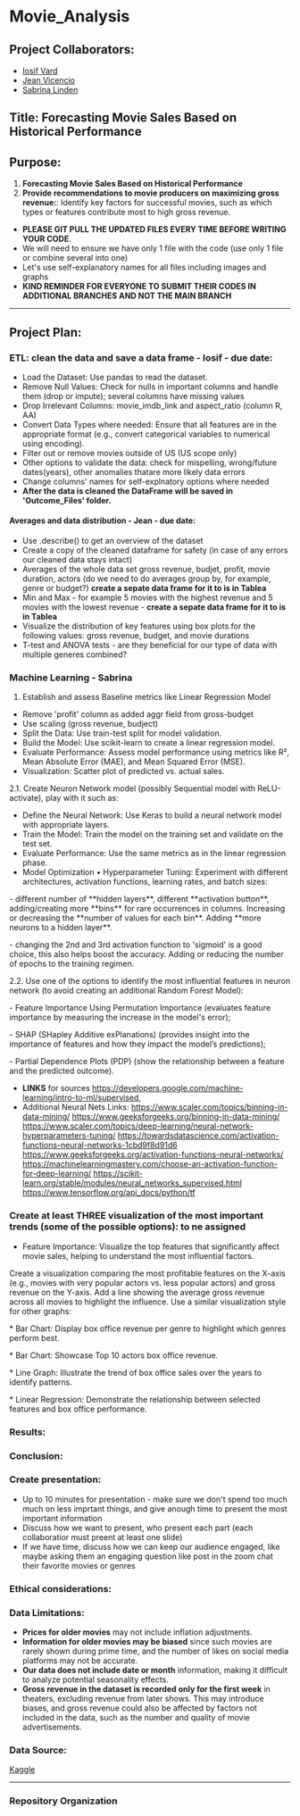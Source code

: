 # Movie_Analysis

## Project Collaborators:
* [Iosif Vard](https://github.com/IosifVard)
* [Jean Vicencio](https://github.com/jpvicencio)
* [Sabrina Linden](https://github.com/LegallyNotBlonde)


## Title: Forecasting Movie Sales Based on Historical Performance

## Purpose: 
1. **Forecasting Movie Sales Based on Historical Performance**
2. **Provide recommendations to movie producers on maximizing gross revenue:**: 
Identify key factors for successful movies, such as which types or features contribute most to high gross revenue.


* **PLEASE GIT PULL THE UPDATED FILES EVERY TIME BEFORE WRITING YOUR CODE**.
* We will need to ensure we have only 1 file with the code (use only 1 file or combine several into one)
* Let's use self-explanatory names for all files including images and graphs
* **KIND REMINDER FOR EVERYONE TO SUBMIT THEIR CODES IN ADDITIONAL BRANCHES AND NOT THE MAIN BRANCH**
___

## Project Plan:

### ETL: clean the data and save a data frame - Iosif - due date:
* Load the Dataset: Use pandas to read the dataset.
* Remove Null Values: Check for nulls in important columns and handle them (drop or impute); several columns have missing values
* Drop Irrelevant Columns: movie_imdb_link and aspect_ratio (column R, AA)
* Convert Data Types where needed: Ensure that all features are in the appropriate format (e.g., convert categorical variables to numerical using encoding).
* Filter out or remove movies outside of US (US scope only) 
* Other options to validate the data: check for mispelling, wrong/future dates(years), other anomalies thatare more likely data errors
* Change columns' names for self-explnatory options where needed
* **After the data is cleaned the DataFrame will be saved in 'Outcome_Files' folder.**



#### Averages and data distribution - Jean - due date: 
* Use .describe() to get an overview of the dataset
* Create a copy of the cleaned dataframe for safety (in case of any errors our cleaned data stays intact)
* Averages of the whole data set gross revenue, budjet, profit, movie duration, actors (do we need to do averages group by, for example, genre or budget?) **create a sepate data frame for it to is in Tablea**
* Min and Max - for example 5 movies with the highest revenue and 5 movies with the lowest revenue - **create a sepate data frame for it to is in Tablea**
* Visualize the distribution of key features using box plots.for the following values: gross revenue, budget, and movie durations
* T-test and ANOVA tests - are they beneficial for our type of data with multiple generes combined?

### Machine Learning - Sabrina 

1. Establish and assess Baseline metrics like Linear Regression Model
* Remove 'profit' column as added aggr field from gross-budget 
* Use scaling (gross revenue, budject)
* Split the Data: Use train-test split for model validation.
* Build the Model: Use scikit-learn to create a linear regression model.
* Evaluate Performance: Assess model performance using metrics like R², Mean Absolute Error (MAE), and Mean Squared Error (MSE).
* Visualization: Scatter plot of predicted vs. actual sales.

2.1. Create Neuron Network model (possibly  Sequential model with ReLU-activate), play with it such as: 

* Define the Neural Network: Use Keras to build a neural network model with appropriate layers.
* Train the Model: Train the model on the training set and validate on the test set.
* Evaluate Performance: Use the same metrics as in the linear regression phase.
* Model Optimization
•	Hyperparameter Tuning: Experiment with different architectures, activation functions, learning rates, and batch sizes:

<p> - different number of **hidden layers**, different **activation button**,  adding/creating more **bins** for rare occurrences in columns. Increasing or decreasing the **number of values for each bin**. Adding **more neurons to a hidden layer**. 
<p> - changing the 2nd and 3rd activation function to 'sigmoid' is a good choice, this also helps boost the accuracy. Adding or reducing the number of epochs to the training regimen. 

2.2. Use one of the options to identify the most influential features in neuron network (to avoid creating an additional Random Forest Model):
<p> - Feature Importance Using Permutation Importance (evaluates feature importance by measuring the increase in the model's error);
<p> - SHAP (SHapley Additive exPlanations) (provides insight into the importance of features and how they impact the model’s predictions);
<p> - Partial Dependence Plots (PDP) (show the relationship between a feature and the predicted outcome).

* **LINKS** for sources https://developers.google.com/machine-learning/intro-to-ml/supervised,
* Additional Neural Nets Links: https://www.scaler.com/topics/binning-in-data-mining/ https://www.geeksforgeeks.org/binning-in-data-mining/ https://www.scaler.com/topics/deep-learning/neural-network-hyperparameters-tuning/ https://towardsdatascience.com/activation-functions-neural-networks-1cbd9f8d91d6 https://www.geeksforgeeks.org/activation-functions-neural-networks/ https://machinelearningmastery.com/choose-an-activation-function-for-deep-learning/ https://scikit-learn.org/stable/modules/neural_networks_supervised.html https://www.tensorflow.org/api_docs/python/tf


### Create at least THREE visualization of the most important trends (some of the possible options): to ne assigned
* Feature Importance: Visualize the top features that significantly affect movie sales, helping to understand the most influential factors.
<p> Create a visualization comparing the most profitable features on the X-axis (e.g., movies with very popular actors vs. less popular actors) and gross revenue on the Y-axis. 
Add a line showing the average gross revenue across all movies to highlight the influence. Use a similar visualization style for other graphs:
<p>  * Bar Chart: Display box office revenue per genre to highlight which genres perform best. 
<p>  * Bar Chart: Showcase Top 10 actors box office revenue.
<p>  * Line Graph:  Illustrate the trend of box office sales over the years to identify patterns.
<p>  * Linear Regression: Demonstrate the relationship between selected features and box office performance.


### Results:

### Conclusion:

### Create presentation:
* Up to 10 minutes for presentation - make sure we don't spend too much much on less imprtant things, and give anough time to present the most important information
* Discuss how we want to present, who present each part (each collaboratior must preent at least one slide)
* If we have time, discuss how we can keep our audience engaged, like maybe asking them an engaging question like post in the zoom chat their favorite movies or genres

### Ethical considerations:

### Data Limitations:
* **Prices for older movies** may not include inflation adjustments.
* **Information for older movies may be biased** since such movies are rarely shown during prime time, and the number of likes on social media platforms may not be accurate.
* **Our data does not include date or month** information, making it difficult to analyze potential seasonality effects.
* **Gross revenue in the dataset is recorded only for the first week** in theaters, excluding revenue from later shows. This may introduce biases, and gross revenue could also be affected by factors not included in the data, such as the number and quality of movie advertisements.

### Data Source:
[Kaggle](https://www.kaggle.com/code/aditimulye/imdb-5000-movie-dataset-analysis)

___

### Repository Organization